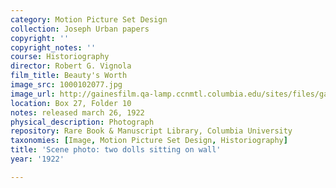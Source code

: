 ```yaml
---
category: Motion Picture Set Design
collection: Joseph Urban papers
copyright: ''
copyright_notes: ''
course: Historiography
director: Robert G. Vignola
film_title: Beauty's Worth
image_src: 1000102077.jpg
image_url: http://gainesfilm.qa-lamp.ccnmtl.columbia.edu/sites/files/gainesfilm/images/1000102077.jpg
location: Box 27, Folder 10
notes: released march 26, 1922
physical_description: Photograph
repository: Rare Book & Manuscript Library, Columbia University
taxonomies: [Image, Motion Picture Set Design, Historiography]
title: 'Scene photo: two dolls sitting on wall'
year: '1922'

---
```

